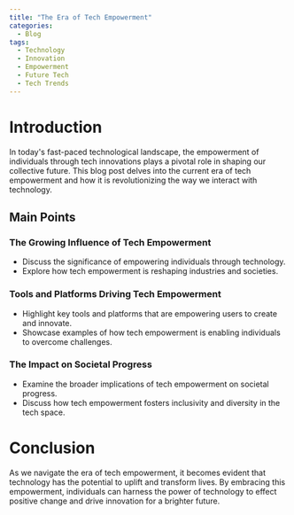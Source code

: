 ```yaml
---
title: "The Era of Tech Empowerment"
categories:
  - Blog
tags:
  - Technology
  - Innovation
  - Empowerment
  - Future Tech
  - Tech Trends
---
```


# Introduction
In today's fast-paced technological landscape, the empowerment of individuals through tech innovations plays a pivotal role in shaping our collective future. This blog post delves into the current era of tech empowerment and how it is revolutionizing the way we interact with technology.

## Main Points
### The Growing Influence of Tech Empowerment
- Discuss the significance of empowering individuals through technology.
- Explore how tech empowerment is reshaping industries and societies.

### Tools and Platforms Driving Tech Empowerment
- Highlight key tools and platforms that are empowering users to create and innovate.
- Showcase examples of how tech empowerment is enabling individuals to overcome challenges.

### The Impact on Societal Progress
- Examine the broader implications of tech empowerment on societal progress.
- Discuss how tech empowerment fosters inclusivity and diversity in the tech space.

# Conclusion
As we navigate the era of tech empowerment, it becomes evident that technology has the potential to uplift and transform lives. By embracing this empowerment, individuals can harness the power of technology to effect positive change and drive innovation for a brighter future.